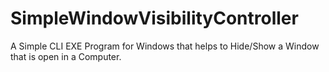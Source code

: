 # SimpleWindowVisibilityController
A Simple CLI EXE Program for Windows that helps to Hide/Show a Window that is open in a Computer.
